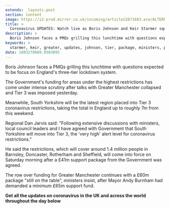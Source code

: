 ```yaml
--- 
extends: _layouts.post 
section: content 
image: https://i2-prod.mirror.co.uk/incoming/article22871683.ece/ALTERNATES/s1200/1_Coronavirus-in-Britain-London-United-Kingdom-14-Oct-2020.jpg 
title: > 
  Coronavirus UPDATES: Watch live as Boris Johnson and Keir Starmer square off at PMQs 
description: > 
  Boris Johnson faces a PMQs grilling this lunchtime with questions expected to be focus on England's three-tier lockdown system.The Government's funding for areas under the highest restrictions has come under intense scrutiny after talks with Greater Manchester collapsed and Tier 3 was imposed yesterday.Meanwhile, South Yorkshire will be the latest region placed into Tier 3 coronavirus restrictions, taking the total in England up to roughly 7m from this weekend.Regional Dan Jarvis said: "Following extensive discussions with ministers, local council leaders and I have agreed with Government that South Yorkshire will move into Tier 3, the 'very high' alert level for coronavirus restrictions."Get all the updates on coronavirus in the UK and across the world throughout the day below 
keywords: > 
  starmer, keir, greater, updates, johnson, tier, package, ministers, pmqs, coronavirus, yorkshire, south, restrictions, square, watch, manchester, support, live, boris 
date: 1603278989.0503895 
--- 
```

<div><p>Boris Johnson faces a PMQs grilling this lunchtime with questions expected to be focus on England's three-tier lockdown system. </p> <p>The Government's funding for areas under the highest restrictions has come under intense scrutiny after talks with Greater Manchester collapsed and Tier 3 was imposed yesterday.</p> <p>Meanwhile, South Yorkshire will be the latest region placed into Tier 3 coronavirus restrictions, taking the total in England up to roughly 7m from this weekend.</p> <p>Regional Dan Jarvis said: "Following extensive discussions with ministers, local council leaders and I have agreed with Government that South Yorkshire will move into Tier 3, the 'very high' alert level for coronavirus restrictions."</p> <p>He said the restrictions, which will cover around 1.4 million people in Barnsley, Doncaster, Rotherham and Sheffield, will come into force on Saturday morning after a &#163;41m support package from the Government was agreed.</p> <p>The row over funding for Greater Manchester continues with a &#163;60m package "still on the table", ministers insist, after Mayor Andy Burnham had demanded a minimum &#163;65m support fund.&#160;</p> <p><strong> Get all the updates on coronavirus in the UK and across the world throughout the day below </strong></p></div>
